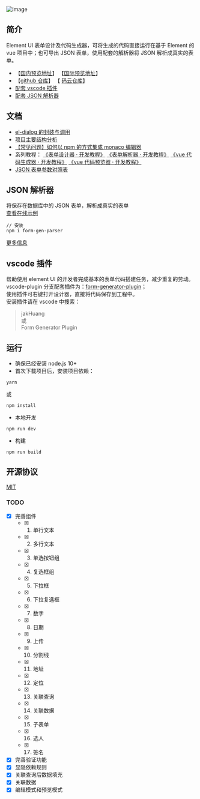 ![image](https://ae01.alicdn.com/kf/U51bfb661aba945b48a4c71774421d414C.gif)

## 简介

Element UI 表单设计及代码生成器，可将生成的代码直接运行在基于 Element 的 vue 项目中；也可导出 JSON 表单，使用配套的解析器将 JSON 解析成真实的表单。

- 【[国内预览地址](https://mrhj.gitee.io/form-generator)】 【[国际预览地址](https://jakhuang.github.io/form-generator)】
- 【[github 仓库](https://github.com/JakHuang/form-generator)】 【 [码云仓库](https://gitee.com/mrhj/form-generator)】
- [配套 vscode 插件](https://github.com/JakHuang/form-generator-plugin)
- [配套 JSON 解析器](https://github.com/JakHuang/form-generator/blob/dev/src/components/parser/example/Index.vue)

## 文档

- [el-dialog 的封装与调用](https://github.com/JakHuang/form-generator/wiki/el-dialog%E7%9A%84%E5%B0%81%E8%A3%85%E4%B8%8E%E8%B0%83%E7%94%A8)
- [项目主要结构分析](https://github.com/JakHuang/form-generator/wiki/%E9%A1%B9%E7%9B%AE%E4%B8%BB%E8%A6%81%E7%BB%93%E6%9E%84%E5%88%86%E6%9E%90)
- [【常见问题】如何以 npm 的方式集成 monaco 编辑器](https://github.com/JakHuang/monaco-vue-demo)
- 系列教程：
  [《表单设计器 · 开发教程》](https://github.com/JakHuang/form-generator/issues/30)
  [《表单解析器 · 开发教程》](https://github.com/JakHuang/form-generator/issues/32)
  [《vue 代码生成器 · 开发教程》](https://github.com/JakHuang/form-generator/issues/31)
  [《vue 代码预览器 · 开发教程》](https://github.com/JakHuang/form-generator/issues/33)
- [JSON 表单参数对照表](https://github.com/JakHuang/form-generator/issues/46)

## JSON 解析器

将保存在数据库中的 JSON 表单，解析成真实的表单  
[查看在线示例](https://mrhj.gitee.io/form-generator/#/parser)

```
// 安装
npm i form-gen-parser
```

[更多信息](https://github.com/JakHuang/form-generator/tree/dev/src/components/parser)

## vscode 插件

帮助使用 element UI 的开发者完成基本的表单代码搭建任务，减少重复的劳动。  
vscode-plugin 分支配套插件为：[form-generator-plugin](https://github.com/JakHuang/form-generator-plugin)；  
使用插件可右键打开设计器，直接将代码保存到工程中。  
安装插件请在 vscode 中搜索：

> jakHuang  
> 或  
> Form Generator Plugin

## 运行

- 确保已经安装 node.js 10+
- 首次下载项目后，安装项目依赖：

```
yarn
```

或

```
npm install
```

- 本地开发

```
npm run dev
```

- 构建

```
npm run build
```

## 开源协议

[MIT](https://opensource.org/licenses/MIT)

### TODO

- [x] 完善组件
  - [x] 1.  单行文本
  - [x] 2.  多行文本
  - [x] 3.  单选按钮组
  - [x] 4.  复选框组
  - [x] 5.  下拉框
  - [x] 6.  下拉复选框
  - [x] 7.  数字
  - [x] 8.  日期
  - [x] 9.  上传
  - [x] 10. 分割线
  - [x] 11. 地址
  - [x] 12. 定位
  - [x] 13. 关联查询
  - [x] 14. 关联数据
  - [x] 15. 子表单
  - [x] 16. 选人
  - [x] 17. 签名
- [x] 完善验证功能
- [x] 显隐依赖规则
- [x] 关联查询后数据填充
- [x] 关联数据
- [x] 编辑模式和预览模式
